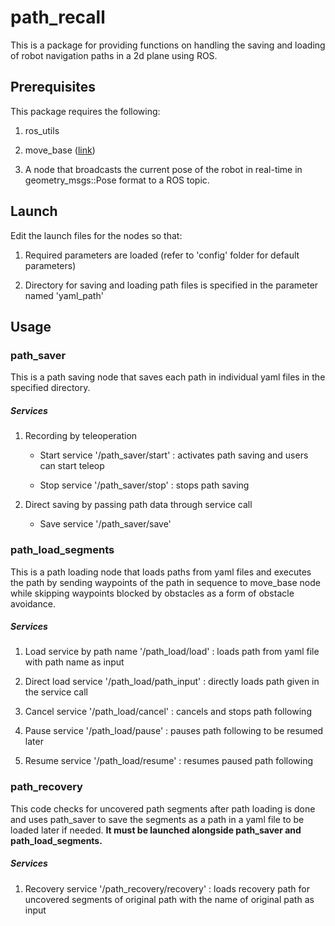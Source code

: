 # path_recall

This is a package for providing functions on handling the saving and loading of robot navigation paths in a 2d plane using ROS.

## Prerequisites

This package requires the following:

1. ros_utils

2. move_base ([link](http://wiki.ros.org/move_base))

3. A node that broadcasts the current pose of the robot in real-time in geometry_msgs::Pose format to a ROS topic.

## Launch

Edit the launch files for the nodes so that:

1. Required parameters are loaded (refer to 'config' folder for default parameters)

2. Directory for saving and loading path files is specified in the parameter named 'yaml_path'

## Usage

### path_saver

This is a path saving node that saves each path in individual yaml files in the specified directory.

##### Services

1. Recording by teleoperation

    * Start service '/path_saver/start' : activates path saving and users can start teleop

    * Stop service '/path_saver/stop'   : stops path saving

2. Direct saving by passing path data through service call

    * Save service '/path_saver/save'

### path\_load\_segments

This is a path loading node that loads paths from yaml files and executes the path by sending waypoints of the path in sequence to move_base node while skipping waypoints blocked by obstacles as a form of obstacle avoidance.

##### Services

1. Load service by path name '/path_load/load' : loads path from yaml file with path name as input

2. Direct load service '/path\_load/path\_input' : directly loads path given in the service call

3. Cancel service '/path_load/cancel'          : cancels and stops path following

4. Pause service '/path_load/pause'            : pauses path following to be resumed later

5. Resume service '/path_load/resume'          : resumes paused path following

### path_recovery

This code checks for uncovered path segments after path loading is done and uses path\_saver to save the segments as a path in a yaml file to be loaded later if needed. **It must be launched alongside path_saver and path\_load\_segments.**

##### Services

1. Recovery service '/path_recovery/recovery' : loads recovery path for uncovered segments of original path with the name of original path as input

